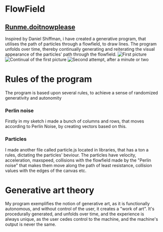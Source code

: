 # FlowField
## [Runme.doitnowplease](https://rawgit.com/GustneGustav/Rasmus-er-sej-og-flot/master/mini-ex6%20-%20Generativ%20morskab/index.html "FlowField")
Inspired by Daniel Shiffman, i have created a generative program, that utilises the path of particles through a flowfield, to draw lines.
The program unfolds over time, thereby continually generating and reiterating the visual appearance of the particles' path through the flowfield.
![First picture](https://rawgit.com/GustneGustav/Rasmus-er-sej-og-flot/master/mini-ex6%20-%20Generativ%20morskab/Pictures%20of%20Mini-ex6/Bootiful.PNG)
![Continual of the first picture](https://rawgit.com/GustneGustav/Rasmus-er-sej-og-flot/master/mini-ex6%20-%20Generativ%20morskab/Pictures%20of%20Mini-ex6/deeper.PNG)
![Second attempt, after a minute or two](https://rawgit.com/GustneGustav/Rasmus-er-sej-og-flot/master/mini-ex6%20-%20Generativ%20morskab/Pictures%20of%20Mini-ex6/more%20deeper.PNG)
# Rules of the program
The program is based upon several rules, to achieve a sense of randomized generativity and autonomity
### Perlin noise
Firstly in my sketch i made a bunch of columns and rows, that moves according to Perlin Noise, by creating vectors based on this.
### Particles
I made another file called particle.js located in libraries, that has a ton a rules, dictating the particles' beviour.
The particles have velocity, acceleration, maxspeed, collisions with the flowfield made by the "Perlin noise" that makes them move along the path of least resistance, collision values with the edges of the canvas etc.
# Generative art theory
My program exemplifies the notion of generative art, as it is functionally autonomous, and without control of the user, it creates a "work of art". It's procedurally generated, and unfolds over time, and the experience is always unique, as the user cedes control to the machine, and the machine's output is never the same.
